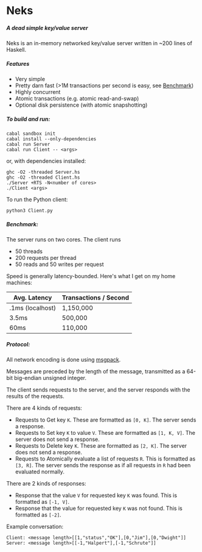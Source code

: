 Neks
=======

##### A dead simple key/value server

Neks is an in-memory networked key/value server written in ~200 lines of Haskell.

##### Features

- Very simple
- Pretty darn fast (>1M transactions per second is easy, see [Benchmark](#benchmark))
- Highly concurrent 
- Atomic transactions (e.g. atomic read-and-swap)
- Optional disk persistence (with atomic snapshotting)

##### To build and run:

    cabal sandbox init
    cabal install --only-dependencies
    cabal run Server
    cabal run Client -- <args>

or, with dependencies installed:

    ghc -O2 -threaded Server.hs
    ghc -O2 -threaded Client.hs
    ./Server +RTS -N<number of cores>
    ./Client <args>

To run the Python client:

    python3 Client.py

##### Benchmark:

The server runs on two cores. The client runs

- 50 threads
- 200 requests per thread
- 50 reads and 50 writes per request

Speed is generally latency-bounded. Here's what I get on my home machines:

| Avg. Latency | Transactions / Second |
---------------|------------------------
| .1ms (localhost)  | 1,150,000 |
| 3.5ms | 500,000 |
| 60ms  | 110,000 |

##### Protocol:

All network encoding is done using [msgpack](http://msgpack.org).

Messages are preceded by the length of the message, transmitted as a 
64-bit big-endian unsigned integer.

The client sends requests to the server, and the server responds with the results of the requests.

There are 4 kinds of requests:

- Requests to Get key `K`. These are formatted as `[0, K]`. The server sends a response.
- Requests to Set key `K` to value `V`. These are formatted as `[1, K, V]`. The server does not send a response.
- Requests to Delete key `K`. These are formatted as `[2, K]`. The server does not send a response.
- Requests to Atomically evaluate a list of requests `R`. This is formatted as `[3, R]`. The server sends the response as if all requests in `R` had been evaluated normally.

There are 2 kinds of responses:

- Response that the value `V` for requested key `K` was found. This is formatted as `[-1, V]`.
- Response that the value for requested key `K` was not found. This is formatted as `[-2]`.

Example conversation:

    Client: <message length>[[1,"status","OK"],[0,"Jim"],[0,"Dwight"]]
    Server: <message length>[[-1,"Halpert"],[-1,"Schrute"]]

